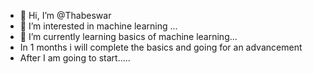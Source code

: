 - 👋 Hi, I’m @Thabeswar
- 👀 I’m interested in machine learning ...
- 🌱 I’m currently learning basics of machine learning...
- In 1 months i will complete the basics and going for an advancement
- After I am going to start..... 
<!---
Thabeswar/Thabeswar is a ✨ special ✨ repository because its `README.md` (this file) appears on your GitHub profile.
You can click the Preview link to take a look at your changes.
--->
